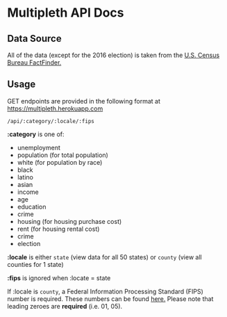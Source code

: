 # Multipleth API Docs

## Data Source

All of the data (except for the 2016 election) is taken from the [U.S. Census Bureau FactFinder.](https://data.census.gov/cedsci/)

## Usage

GET endpoints are provided in the following format at https://multipleth.herokuapp.com

`/api/:category/:locale/:fips`

**:category** is one of:

-   unemployment
-   population (for total population)
-   white (for population by race)
-   black
-   latino
-   asian
-   income
-   age
-   education
-   crime
-   housing (for housing purchase cost)
-   rent (for housing rental cost)
-   crime
-   election

**:locale** is either `state` (view data for all 50 states) or `county` (view all counties for 1 state)

**:fips** is ignored when :locate = state

If :locale is `county`, a Federal Information Processing Standard (FIPS) number is required.
These numbers can be found [here.](http://www.columbia.edu/~sue/state-fips.html)
Please note that leading zeroes are **required** (i.e. 01, 05).
